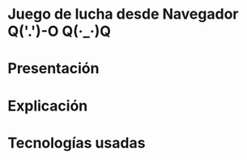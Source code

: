 # Juego de lucha desde Navegador Q('.')-O Q(·_·)Q

# Presentación

# Explicación

# Tecnologías usadas
